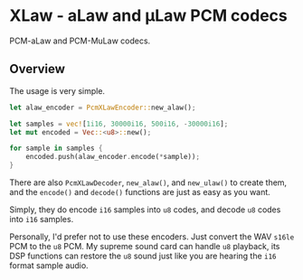# XLaw - aLaw and μLaw PCM codecs

PCM-aLaw and PCM-MuLaw codecs.

## Overview

The usage is very simple.
```rust
let alaw_encoder = PcmXLawEncoder::new_alaw();

let samples = vec![1i16, 30000i16, 500i16, -30000i16];
let mut encoded = Vec::<u8>::new();

for sample in samples {
	encoded.push(alaw_encoder.encode(*sample));
}
```

There are also `PcmXLawDecoder`, `new_alaw()`, and `new_ulaw()` to create them, and the `encode()` and `decode()` functions are just as easy as you want.

Simply, they do encode `i16` samples into `u8` codes, and decode `u8` codes into `i16` samples.

Personally, I'd prefer not to use these encoders. Just convert the WAV `s16le` PCM to the `u8` PCM. My supreme sound card can handle `u8` playback, its DSP functions can restore the `u8` sound just like you are hearing the `i16` format sample audio.
